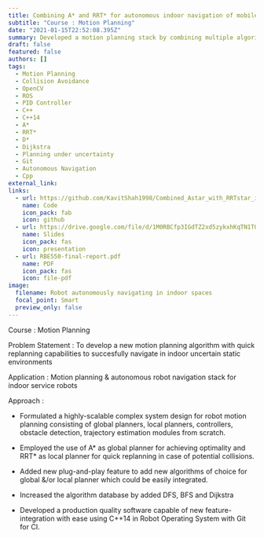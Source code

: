 ```yaml
---
title: Combining A* and RRT* for autonomous indoor navigation of mobile robots
subtitle: "Course : Motion Planning"
date: "2021-01-15T22:52:08.395Z"
summary: Developed a motion planning stack by combining multiple algorithms for effective indoor navigation.
draft: false
featured: false
authors: []
tags:
  - Motion Planning
  - Collision Avoidance
  - OpenCV
  - ROS
  - PID Controller
  - C++
  - C++14
  - A* 
  - RRT*
  - D*
  - Dijkstra
  - Planning under uncertainty
  - Git
  - Autonomous Navigation
  - Cpp
external_link: 
links:
  - url: https://github.com/KavitShah1998/Combined_Astar_with_RRTstar_in_ROS
    name: Code
    icon_pack: fab
    icon: github
  - url: https://drive.google.com/file/d/1M0RBCfp3IGdTZ2xd5zykxhKqTN1T0fAr/view?usp=sharing
    name: Slides
    icon_pack: fas
    icon: presentation
  - url: RBE550-final-report.pdf 
    name: PDF
    icon_pack: fas
    icon: file-pdf
image:
  filename: Robot autonomously navigating in indoor spaces
  focal_point: Smart
  preview_only: false
---
```

Course : Motion Planning

Problem Statement : To develop a new motion planning algorithm with quick replanning capabilities to succesfully navigate in indoor uncertain static environments

Application : Motion planning & autonomous robot navigation stack for indoor service robots

Approach : 
 * Formulated a highly-scalable complex system design for robot motion planning consisting of global planners, local planners, controllers, obstacle detection, trajectory estimation modules from scratch.

* Employed the use of A* as global planner for achieving optimality and RRT* as local planner for quick replanning in case of potential collisions.

* Added new plug-and-play feature to add new algorithms of choice for global &/or local planner which could be easily integrated. 

* Increased the algorithm database by added DFS, BFS and Dijkstra

* Developed a production quality software capable of new feature-integration with ease using C++14 in Robot Operating System with Git for CI.